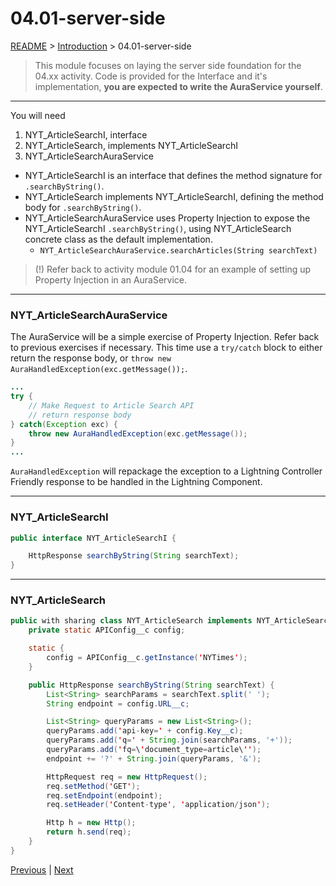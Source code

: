 # 04.01-server-side

[README](../../../README.md) > [Introduction](../../introduction.md) > 04.01-server-side

> This module focuses on laying the server side foundation for the 04.xx activity. Code is provided for the Interface and it's implementation, **you are expected to write the AuraService yourself**.

---
You will need

 1. NYT_ArticleSearchI, interface
 2. NYT_ArticleSearch, implements NYT_ArticleSearchI
 3. NYT_ArticleSearchAuraService


 * NYT_ArticleSearchI is an interface that defines the method signature for `.searchByString()`.
 * NYT_ArticleSearch implements NYT_ArticleSearchI, defining the method body for `.searchByString()`.
 * NYT_ArticleSearchAuraService uses Property Injection to expose the NYT_ArticleSearchI `.searchByString()`, using NYT_ArticleSearch concrete class as the default implementation.
	* `NYT_ArticleSearchAuraService.searchArticles(String searchText)`

> (!) Refer back to activity module 01.04 for an example of setting up Property Injection in an AuraService.

---
### NYT_ArticleSearchAuraService

The AuraService will be a simple exercise of Property Injection. Refer back to previous exercises if necessary. This time use a `try/catch` block to either return the response body, or `throw new AuraHandledException(exc.getMessage());`.

```java
...
try {
	// Make Request to Article Search API
	// return response body
} catch(Exception exc) {
	throw new AuraHandledException(exc.getMessage());
}
...
```

`AuraHandledException` will repackage the exception to a Lightning Controller Friendly response to be handled in the Lightning Component.

---
### NYT_ArticleSearchI

```java
public interface NYT_ArticleSearchI {

	HttpResponse searchByString(String searchText);
}
```

---
### NYT_ArticleSearch

```java
public with sharing class NYT_ArticleSearch implements NYT_ArticleSearchI {
	private static APIConfig__c config;

	static {
		config = APIConfig__c.getInstance('NYTimes');
	}

	public HttpResponse searchByString(String searchText) {
		List<String> searchParams = searchText.split(' ');
		String endpoint = config.URL__c;

		List<String> queryParams = new List<String>();
		queryParams.add('api-key=' + config.Key__c);
		queryParams.add('q=' + String.join(searchParams, '+'));
		queryParams.add('fq=\'document_type=article\'');
		endpoint += '?' + String.join(queryParams, '&');

		HttpRequest req = new HttpRequest();
		req.setMethod('GET');
		req.setEndpoint(endpoint);
		req.setHeader('Content-type', 'application/json');

		Http h = new Http();
		return h.send(req);
	}
}
```

[Previous](04.00-instructions.md) | [Next](04.02-super-component.md)
